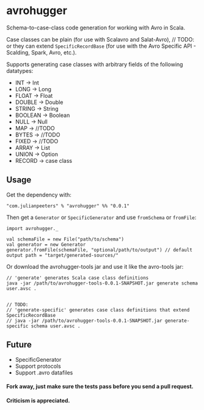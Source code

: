 # avrohugger
Schema-to-case-class code generation for working with Avro in Scala.

Case classes can be plain (for use with Scalavro and Salat-Avro), // TODO: or they can extend `SpecificRecordBase` (for use with the Avro Specific API - Scalding, Spark, Avro, etc.).

Supports generating case classes with arbitrary fields of the following datatypes: 


* INT -> Int
* LONG -> Long
* FLOAT -> Float
* DOUBLE -> Double
* STRING -> String
* BOOLEAN -> Boolean
* NULL  -> Null
* MAP -> //TODO
* BYTES -> //TODO
* FIXED -> //TODO
* ARRAY -> List
* UNION -> Option
* RECORD -> case class



## Usage
Get the dependency with:


    "com.julianpeeters" % "avrohugger" %% "0.0.1"

Then get a `Generator` or `SpecificGenerator` and use `fromSchema` or `fromFile`:


    import avrohugger._

    val schemaFile = new File("path/to/schema")
    val generator = new Generator
    generator.fromFile(schemaFile, "optional/path/to/output") // default output path = "target/generated-sources/"


Or download the avrohugger-tools jar and use it like the avro-tools jar:


    // 'generate' generates Scala case class definitions
    java -jar /path/to/avrohugger-tools-0.0.1-SNAPSHOT.jar generate schema user.avsc . 


    // TODO:
    // 'generate-specific' generates case class definitions that extend SpecificRecordBase
    // java -jar /path/to/avrohugger-tools-0.0.1-SNAPSHOT.jar generate-specific schema user.avsc . 


## Future
* SpecificGenerator
* Support protocols
* Support .avro datafiles

#### Fork away, just make sure the tests pass before you send a pull request.

#### Criticism is appreciated.